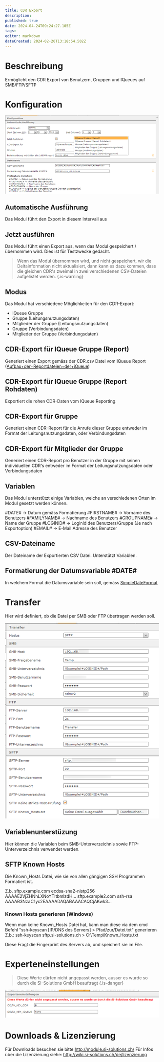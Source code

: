 ```yaml
---
title: CDR Export
description: 
published: true
date: 2024-04-24T09:24:27.105Z
tags: 
editor: markdown
dateCreated: 2024-02-20T13:18:54.502Z
---
```


# Beschreibung

Ermöglicht den CDR Export von Benutzern, Gruppen und IQueues auf SMB/FTP/SFTP

# Konfiguration

![1.PNG](/uploads/cdr-export/1.PNG)

## Automatische Ausführung
Das Modul führt den Export in diesem Intervall aus

## Jetzt ausführen
Das Modul führt einen Export aus, wenn das Modul gespeichert / übernommen wird.
Dies ist für Testzwecke gedacht.

> Wenn das Modul übernommen wird, und nicht gespeichert, wir die Deltainformation nicht aktualisiert, dann kann es dazu kommen, dass die gleichen CDR's zweimal in zwei verschiedenen CSV-Dateien aufgelistet werden.
{.is-warning}

## Modus
Das Modul hat verschiedene Möglichkeiten für den CDR-Export:

- IQueue Gruppe
- Gruppe (Leitungsnutzungsdaten)
- Mitglieder der Gruppe  (Leitungsnutzungsdaten)
- Gruppe (Verbindungsdaten)
- Mitglieder der Gruppe (Verbindungsdaten)

## CDR-Export für IQueue Gruppe (Report)
Generiert einen Export gemäss der CDR.csv Datei vom IQueue Report ([Aufbau+der+Reportdateien+der+iQueue](https://knowledge.starface.de/display/SWD/Aufbau+der+Reportdateien+der+iQueue))

## CDR-Export für IQueue Gruppe (Report Rohdaten)
Exportiert die rohen CDR-Daten vom IQueue Reporting.

## CDR-Export für Gruppe 
Generiert einen CDR-Report für die Anrufe dieser Gruppe entweder im Format der Leitungsnutzungsdaten, oder Verbindungsdaten

## CDR-Export für Mitglieder der Gruppe
Generiert einen CDR-Report pro Benutzer in der Gruppe mit seinen individuellen CDR's entweder im Format der Leitungsnutzungsdaten oder Verbindungsdaten

## Variablen
Das Modul unterstützt einige Variablen, welche an verschiedenen Orten im Modul gesetzt werden können.

#DATE# -> Datum gemäss Formatierung
#FIRSTNAME# -> Vorname des Benutzers
#FAMILYNAME# -> Nachname des Benutzers
#GROUPNAME# -> Name der Gruppe
#LOGINID# -> LoginId des Benutzers/Gruppe (Je nach Exportoption)
#EMAIL# -> E-Mail Adresse des Benutzer

## CSV-Dateiname
Der Dateiname der Exportierten CSV Datei. Unterstützt Variablen.

## Formatierung der Datumsvariable #DATE#
In welchem Format die Datumsvariable sein soll, gemäss [SimpleDateFormat](https://docs.oracle.com/javase/7/docs/api/java/text/SimpleDateFormat.html)

# Transfer
Hier wird definiert, ob die Datei per SMB oder FTP übertragen werden soll.

![2.PNG](/uploads/cdr-export/2.PNG)

## Variablenunterstüzung
Hier können die Variablen beim SMB-Unterverzeichnis sowie FTP-Unterverzeichnis verwendet werden.

## SFTP Known Hosts
Die Known_Hosts Datei, wie sie von allen gängigen SSH Programmen Formatiert ist.

Z.b.
sftp.example.com ecdsa-sha2-nistp256 AAAAE2VjZHNhLXNoYTItbmlzdH...
sftp.example2.com ssh-rsa AAAAB3NzaC1yc2EAAAADAQABAAACAQCjAKwk3...

### Known Hosts generieren (Windows)
Wenn man keine Known_Hosts Datei hat, kann man diese via dem cmd Befehl "ssh-keyscan \[IP/DNS des Servers] \> Pfad/zur/Datei.txt" generieren
Z.b.: ssh-keyscan sftp.si-solutions.ch > C:\Temp\Known_Hosts.txt

Diese Fragt die Fingerprint des Servers ab, und speichert sie im File.

# Experteneinstellungen

> Diese Werte dürfen nicht angepasst werden, ausser es wurde so durch die SI-Solutions GmbH beauftragt
{.is-danger}

![3.PNG](/uploads/cdr-export/3.PNG)

# Downloads & Lizenzierung
Für Downloads besuchen sie bitte http://module.si-solutions.ch/
Für Infos über die Lizenzierung siehe: http://wiki.si-solutions.ch/de/lizenzierung
